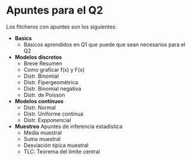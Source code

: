 # Apuntes para el Q2
Los fitcheros con apuntes son los siguientes:
- **Basics**
  - Básicos aprendidos en Q1 que puede que sean necesarios para el Q2
- **Modelos discretos**
  - Breve Resumen
  - Como graficar f(x) y F(x)
  - Distr. Binomial
  - Distr. Fipergeométrica
  - Distr. Binomial negativa
  - Distr. de Poisson
- **Modelos contínuos**
  - Distr. Normal
  - Distr. Uniforme contínua
  - Distr. Expponencial
- **Muestreo** 
  Apuntes de inferencia estadística
  - Media muestral
  - Suma muestral
  - Desviación típica muestral
  - TLC: Teorema del límite central
